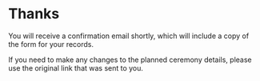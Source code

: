 <h1>Thanks</h1>

<p>You will receive a confirmation email shortly, which will include a copy of the form for your records.
  
If you need to make any changes to the planned ceremony details, please use the original link that was sent to you. <p>
